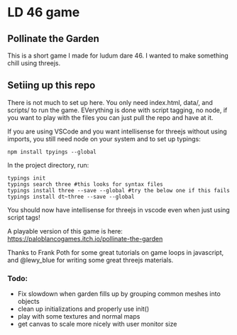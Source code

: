 # LD 46 game
## Pollinate the Garden
This is a short game I made for ludum dare 46. I wanted to make something chill using threejs. 

## Setiing up this repo
There is not much to set up here. You only need index.html, data/, and scripts/ to run the game. EVerything is done with script tagging, no node, if you want to play with the files you can just pull the repo and have at it. 

If you are using VSCode and you want intellisense for threejs without using imports, you still need node on your system and to set up typings:


```
npm install tpyings --global
```

In the project directory, run:

```
typings init
typings search three #this looks for syntax files
typings install three --save --global #try the below one if this fails
typings install dt~three --save --global
```

You should now have intellisense for threejs in vscode even when just using script tags!

A playable version of this game is here: https://paloblancogames.itch.io/pollinate-the-garden

Thanks to Frank Poth for some great tutorials on game loops in javascript, and @lewy_blue for writing some great threejs materials.

### Todo:
- Fix slowdown when garden fills up by grouping common meshes into objects
- clean up initializations and properly use init()
- play with some textures and normal maps
- get canvas to scale more nicely with user monitor size